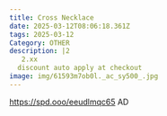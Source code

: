 ```yaml
---
title: Cross Necklace
date: 2025-03-12T08:06:18.361Z
tags: 2025-03-12
Category: OTHER
description: |2
   2.xx
  discount auto apply at checkout 
image: img/61593m7ob0l._ac_sy500_.jpg
---
```

 https://spd.ooo/eeudlmqc65
AD